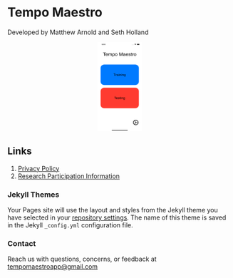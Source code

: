 # Tempo Maestro

Developed by Matthew Arnold and Seth Holland

<p align = "center">
  <img src="https://raw.githubusercontent.com/Matthewa1999/TempoMaestro.webpage/gh-pages/MainMenu.png" width="100" height="200" />

## Links
1. [Privacy Policy](https://docs.google.com/document/d/1pLVJZvQfazcMCzxWOmAQlK_DPHsPbEvAzH2IgrO2_qc/edit?usp=sharing)
2. [Research Participation Information](https://docs.google.com/document/d/1WOaxTUNst4W-uyDBFxByjKSVoX0owtJlomTzUsOh-XQ/edit?usp=sharing)

### Jekyll Themes

Your Pages site will use the layout and styles from the Jekyll theme you have selected in your [repository settings](https://github.com/Matthewa1999/TempoMaestro.webpage/settings). The name of this theme is saved in the Jekyll `_config.yml` configuration file.

### Contact

Reach us with questions, concerns, or feedback at tempomaestroapp@gmail.com
